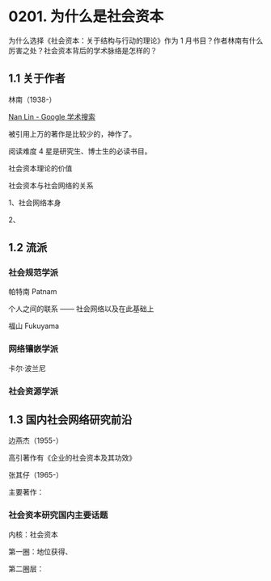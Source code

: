 # 0201. 为什么是社会资本

为什么选择《社会资本：关于结构与行动的理论》作为 1 月书目？作者林南有什么厉害之处？社会资本背后的学术脉络是怎样的？

## 1.1 关于作者

林南（1938-）

[Nan Lin - Google 学术搜索](https://scholar.google.com/citations?user=HpqAmUcAAAAJ&hl=zh-CN)

被引用上万的著作是比较少的，神作了。

阅读难度 4 星是研究生、博士生的必读书目。


社会资本理论的价值



社会资本与社会网络的关系

1、社会网络本身

2、

## 1.2 流派

### 社会规范学派

帕特南 Patnam

个人之间的联系 —— 社会网络以及在此基础上

福山 Fukuyama

### 网络镶嵌学派

卡尔·波兰尼

### 社会资源学派

## 1.3 国内社会网络研究前沿

边燕杰（1955-）

高引著作有《企业的社会资本及其功效》

张其仔（1965-）

主要著作：

### 社会资本研究国内主要话题

内核：社会资本

第一圈：地位获得、

第二圈层：